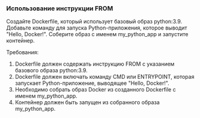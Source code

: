 
### Использование инструкции FROM

Создайте Dockerfile, который использует базовый образ python:3.9. Добавьте команду для запуска Python-приложения, которое выводит "Hello, Docker!". Соберите образ с именем my_python_app и запустите контейнер.

Требования:
1. Dockerfile должен содержать инструкцию FROM с указанием базового образа python:3.9. 
2. Dockerfile должен включать команду CMD или ENTRYPOINT, которая запускает Python-приложение, выводящее "Hello, Docker!". 
3. Необходимо собрать образ Docker из созданного Dockerfile с именем my_python_app. 
4. Контейнер должен быть запущен из собранного образа my_python_app.